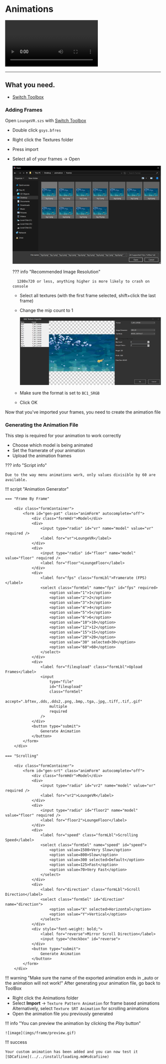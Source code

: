 <link rel="stylesheet" href="../stylesheets/anim.css" />

# Animations


<video controls>
<source src="../imgs/frame/vf.mp4" type="video/mp4">
</video>

-----------------------

## What you need.

- [Switch Toolbox](https://github.com/KillzXGaming/Switch-Toolbox/releases/tag/Final)


### Adding Frames

Open `LoungeVR.szs` with [Switch Toolbox](https://github.com/KillzXGaming/Switch-Toolbox/releases/tag/Final)

- Double click `gsys.bfres`
- Right click the Textures folder
- Press import
- Select all of your frames -> Open

    ![image](imgs/frame/importTex.png)

    ??? info "Recommended Image Resolution"

        1280x720 or less, anything higher is more likely to crash on console

    - Select all textures (with the first frame selected, shift+click the last frame)
    - Change the mip count to 1

        ![image](imgs/frame/mip.png)

    - Make sure the format is set to `BC1_SRGB`
    - Click OK

Now that you've imported your frames, you need to create the animation file

### Generating the Animation File

This step is required for your animation to work correctly

- Choose which model is being animated
- Set the framerate of your animation
- Upload the animation frames

??? info "Script info"

    Due to the way menu animations work, only values divisible by 60 are available.

!!! script "Animation Generator"

    === "Frame By Frame"

        <div class="formContainer">
            <form id="gen-pat" class="animForm" autocomplete="off">
                <div class="formHdr">Model</div>
                <div>
                    <input type="radio" id="vr" name="model" value="vr" required />
                    <label for="vr">LoungeVR</label>
                </div>
                <div>
                    <input type="radio" id="floor" name="model" value="floor" required />
                    <label for="floor">LoungeFloor</label>
                </div>
                <div>
                    <label for="fps" class="formLbl">Framerate (FPS)</label>
                    <select class="formSel" name="fps" id="fps" required>
                        <option value="1">1</option>
                        <option value="2">2</option>
                        <option value="3">3</option>
                        <option value="4">4</option>
                        <option value="5">5</option>
                        <option value="6">6</option>
                        <option value="10">10</option>
                        <option value="12">12</option>
                        <option value="15">15</option>
                        <option value="20">20</option>
                        <option value="30" selected>30</option>
                        <option value="60">60</option>
                    </select>
                </div>
                <div>
                    <label for="fileupload" class="formLbl">Upload Frames</label>
                    <input
                        type="file"
                        id="fileupload"
                        class="formSel"
                        accept=".bftex,.dds,.dds2,.png,.bmp,.tga,.jpg,.tiff,.tif,.gif"
                        multiple
                        required
                    />
                </div>
                <button type="submit">
                    Generate Animation
                </button>
            </form>
        </div>

    === "Scrolling"

        <div class="formContainer">
            <form id="gen-srt" class="animForm" autocomplete="off">
                <div class="formHdr">Model</div>
                <div>
                    <input type="radio" id="vr2" name="model" value="vr" required />
                    <label for="vr2">LoungeVR</label>
                </div>
                <div>
                    <input type="radio" id="floor2" name="model" value="floor" required />
                    <label for="floor2">LoungeFloor</label>
                </div>
                <div>
                    <label for="speed" class="formLbl">Scrolling Speed</label>
                    <select class="formSel" name="speed" id="speed">
                        <option value=1500>Very Slow</option>
                        <option value=800>Slow</option>
                        <option value=300 selected>Default</option>
                        <option value=125>Fast</option>
                        <option value=70>Very Fast</option>
                    </select>
                </div>
                <div>
                    <label for="direction" class="formLbl">Scroll Direction</label>
                    <select class="formSel" id="direction" name="direction">
                        <option value="X" selected>Horizontal</option>
                        <option value="Y">Vertical</option>
                    </select>
                </div>
                <div style="font-weight: bold;">
                    <label for="reverse">Mirror Scroll Direction</label>
                    <input type="checkbox" id="reverse">
                </div>
                <button type="submit">
                    Generate Animation
                </button>
            </form>
        </div>

<script src="https://cdnjs.cloudflare.com/ajax/libs/js-yaml/4.1.0/js-yaml.min.js"></script>
<script src="../scripts/index.js"></script>



!!! warning "Make sure the name of the exported animation ends in _auto or the animation will not work!"
After generating your animation file, go back to ToolBox

- Right click the Animations folder
- Select **Import** -> `Texture Pattern Animation` for frame based animations  
Alternatively, select `Texture SRT Animation` for scrolling animations
- Open the animation file you previously generated


!!! info "You can preview the animation by clicking the *Play* button"

    ![image](imgs/frame/preview.gif)



!!! success

    Your custom animation has been added and you can now test it [SDCafiine](../../install/loading.md#sdcafiine)
    